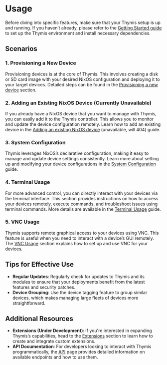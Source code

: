 # Usage

Before diving into specific features, make sure that your Thymis setup is up and running. If you haven’t already, please refer to the [Getting Started guide](getting_started/index.md) to set up the Thymis environment and install necessary dependencies.

## Scenarios

### 1. Provisioning a New Device
Provisioning devices is at the core of Thymis. This involves creating a disk or SD card image with your desired NixOS configuration and deploying it to your target devices. Detailed steps can be found in the [Provisioning a new device](usage/provisioning.md) section.

### 2. Adding an Existing NixOS Device (Currently Unavailable)
If you already have a NixOS device that you want to manage with Thymis, you can easily add it to the Thymis controller. This allows you to monitor and update the device configuration remotely. Learn how to add an existing device in the [Adding an existing NixOS device](usage/existing_device.md) (unavailable, will 404) guide.

### 3. System Configuration
Thymis leverages NixOS’s declarative configuration, making it easy to manage and update device settings consistently. Learn more about setting up and modifying your device configurations in the [System Configuration](usage/system_configuration.md) guide.

### 4. Terminal Usage
For more advanced control, you can directly interact with your devices via the terminal interface. This section provides instructions on how to access your devices remotely, execute commands, and troubleshoot issues using terminal commands. More details are available in the [Terminal Usage](usage/terminal.md) guide.

### 5. VNC Usage
Thymis supports remote graphical access to your devices using VNC. This feature is useful when you need to interact with a device’s GUI remotely. The [VNC Usage](usage/vnc.md) section explains how to set up and use VNC for your devices.

## Tips for Effective Use

- **Regular Updates**: Regularly check for updates to Thymis and its modules to ensure that your deployments benefit from the latest features and security patches.
- **Device Grouping**: Use the device tagging feature to group similar devices, which makes managing large fleets of devices more straightforward.

## Additional Resources

- **Extensions (Under Development)**: If you're interested in expanding Thymis’s capabilities, head to the [Extensions](extensions.md) section to learn how to create and integrate custom extensions.
- **API Documentation**: For developers looking to interact with Thymis programmatically, the [API](api.md) page provides detailed information on available endpoints and how to use them.
